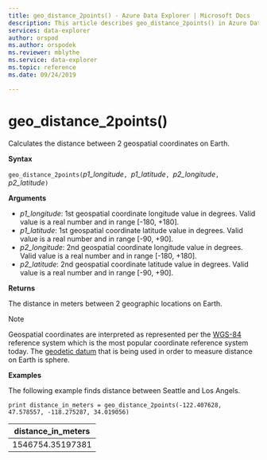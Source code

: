 ```yaml
---
title: geo_distance_2points() - Azure Data Explorer | Microsoft Docs
description: This article describes geo_distance_2points() in Azure Data Explorer.
services: data-explorer
author: orspod
ms.author: orspodek
ms.reviewer: mblythe
ms.service: data-explorer
ms.topic: reference
ms.date: 09/24/2019

---
```

# geo_distance_2points()

Calculates the distance between 2 geospatial coordinates on Earth.

**Syntax**

`geo_distance_2points(`*p1_longitude*`, `*p1_latitude*`, `*p2_longitude*`, `*p2_latitude*`)`

**Arguments**

* *p1_longitude*: 1st geospatial coordinate longitude value in degrees. Valid value is a real number and in range [-180, +180].
* *p1_latitude*: 1st geospatial coordinate latitude value in degrees. Valid value is a real number and in range [-90, +90].
* *p2_longitude*: 2nd geospatial coordinate longitude value in degrees. Valid value is a real number and in range [-180, +180].
* *p2_latitude*: 2nd geospatial coordinate latitude value in degrees. Valid value is a real number and in range [-90, +90].

**Returns**

The distance in meters between 2 geographic locations on Earth.


> [!NOTE]
> Geospatial coordinates are interpreted as represented per the [WGS-84](https://earth-info.nga.mil/GandG/update/index.php?action=home) reference system which is the most popular coordinate reference system today.
> The [geodetic datum](https://en.wikipedia.org/wiki/Geodetic_datum) that is being used in order to measure distance on Earth is sphere.

**Examples**

The following example finds distance between Seattle and Los Angels.

```kusto
print distance_in_meters = geo_distance_2points(-122.407628, 47.578557, -118.275287, 34.019056)
```

|distance_in_meters|
|---|
|1546754.35197381|